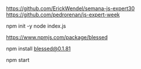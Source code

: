 https://github.com/ErickWendel/semana-js-expert30
https://github.com/pedrorenan/js-expert-week

npm init -y
node index.js

https://www.npmjs.com/package/blessed

npm install blessed@0.1.81

npm start

